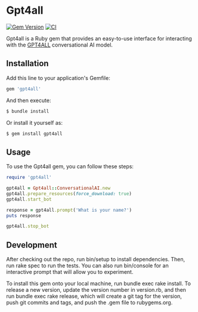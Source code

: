 # Gpt4all

[![Gem Version](https://badge.fury.io/rb/gpt4all.svg)](https://badge.fury.io/rb/gpt4all)
[![CI](https://github.com/jaigouk/gpt4all/actions/workflows/main.yml/badge.svg?branch=main)](https://github.com/jaigouk/gpt4all/actions/workflows/main.yml)

Gpt4all is a Ruby gem that provides an easy-to-use interface for interacting with the [GPT4ALL](https://github.com/nomic-ai/gpt4all-ts) conversational AI model.

## Installation

Add this line to your application's Gemfile:

```ruby
gem 'gpt4all'
```

And then execute:

```bash
$ bundle install
```
Or install it yourself as:

```bash
$ gem install gpt4all
```

## Usage

To use the Gpt4all gem, you can follow these steps:

```ruby
require 'gpt4all'

gpt4all = Gpt4all::ConversationalAI.new
gpt4all.prepare_resources(force_download: true)
gpt4all.start_bot

response = gpt4all.prompt('What is your name?')
puts response

gpt4all.stop_bot
```

## Development

After checking out the repo, run bin/setup to install dependencies. Then, run rake spec to run the tests. You can also run bin/console for an interactive prompt that will allow you to experiment.

To install this gem onto your local machine, run bundle exec rake install. To release a new version, update the version number in version.rb, and then run bundle exec rake release, which will create a git tag for the version, push git commits and tags, and push the .gem file to rubygems.org.
